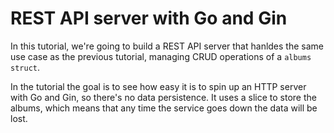 # REST API server with Go and Gin

In this tutorial, we're going to build a REST API server that hanldes the same use case as the previous tutorial, managing CRUD operations of a `albums struct`.

In the tutorial the goal is to see how easy it is to spin up an HTTP server with Go and Gin, so there's no data persistence. It uses a slice to store the albums, which means that any time the service goes down the data will be lost.
